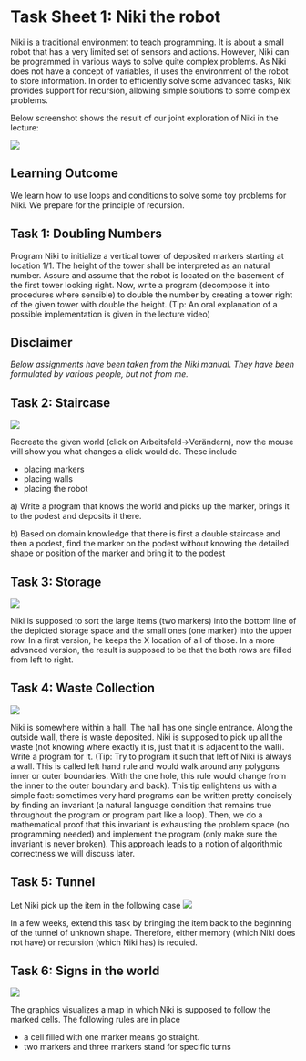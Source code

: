 # Task Sheet 1: Niki the robot
Niki is a traditional environment to teach programming. It is about a small robot that has a very limited set of sensors and actions. However, Niki can be programmed in various ways to solve quite complex problems. As Niki does not have a concept of variables, it uses the environment of the robot to store information. In order to efficiently solve some advanced tasks, Niki provides support for recursion, allowing simple solutions to some complex problems.

Below screenshot shows the result of our joint exploration of Niki in the lecture:

![](gfx/upload_24ca740b4c9b8d3d92872fff00d8e099.png)


## Learning Outcome
 We learn how to use loops and conditions to solve some toy problems for Niki. We prepare for the principle of recursion.


## Task 1: Doubling Numbers
Program Niki to initialize a vertical tower of deposited markers starting at location 1/1. The height of the tower shall be interpreted as an natural number. Assure and assume that the robot is located on the basement of the first tower looking right. Now, write a program (decompose it into procedures where sensible) to double the number by creating a tower right of the given tower with double the height. (Tip: An oral explanation of a possible implementation is given in the lecture video)

## Disclaimer
*Below assignments have been taken from the Niki manual. They have been formulated by various people, but not from me.*

## Task 2: Staircase
![](gfx/upload_827cca5a46c52b8ff0b25ddf1c6f219e.png)

Recreate the given world (click on Arbeitsfeld->Verändern), now the mouse will show you what changes a click would do. These include 
- placing markers
- placing walls
- placing the robot

a) Write a program that knows the world and picks up the marker, brings it to the podest and deposits it there.
    
b) Based on domain knowledge that there is first a double staircase and then a podest, find the marker on the podest without knowing the detailed shape or position of the marker and bring it to the podest

## Task 3: Storage
![](gfx/upload_d87b1f7dfb7922326aaa9d855d7b4fc1.png)

Niki is supposed to sort the large items (two markers) into the bottom line of the depicted storage space and the small ones (one marker) into the upper row. In a first version, he keeps the X location of all of those. In a more advanced version, the result is supposed to be that the both rows are filled from left to right.
    
## Task 4: Waste Collection

![](gfx/upload_a097f39219d641f2491efc9835c1644a.png)

Niki is somewhere within a hall. The hall has one single entrance. Along the outside wall, there is waste deposited. Niki is supposed to pick up all the waste (not knowing where exactly it is, just that it is adjacent to the wall). Write a program for it.
(Tip: Try to program it such that left of Niki is always a wall. This is called left hand rule and would walk around any polygons inner or outer boundaries. With the one hole, this rule would change from the inner to the outer boundary and back). 
This tip enlightens us with a simple fact: sometimes very hard programs can be written pretty concisely by finding an invariant (a natural language condition that remains true throughout the program or program part like a loop). Then, we do a mathematical proof that this invariant is exhausting the problem space (no programming needed) and implement the program (only make sure the invariant is never broken). This approach leads to a notion of algorithmic correctness we will discuss later.

## Task 5: Tunnel
Let Niki pick up the item in the following case
![](gfx/upload_979552562c8ac7be29f148e07535999a.png)

In a few weeks, extend this task by bringing the item back to the beginning of the tunnel of unknown shape. Therefore, either memory (which Niki does not have) or recursion (which Niki has) is requied.

## Task 6:  Signs in the world
![](gfx/upload_20863aaf8e02f52e4387fca79c38bf73.png)

The graphics visualizes a map in which Niki is supposed to follow the marked cells. The following rules are in place
- a cell filled with one marker means go straight.
- two markers and three markers stand for specific turns




